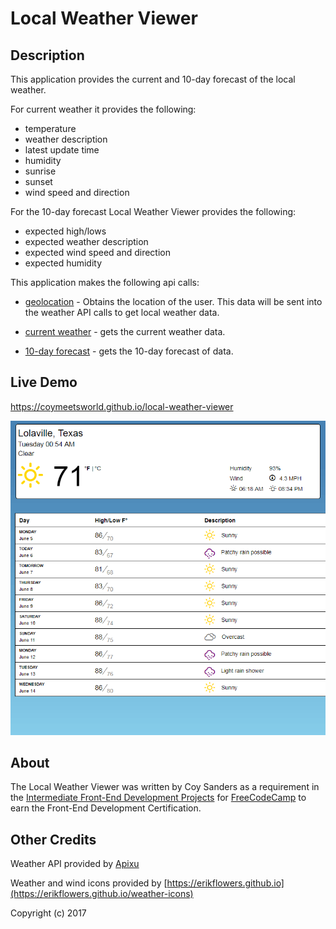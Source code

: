 # Local Weather Viewer

## Description

This application provides the current and 10-day forecast of the local weather.

For current weather it provides the following:
* temperature
* weather description
* latest update time
* humidity
* sunrise
* sunset
* wind speed and direction

For the 10-day forecast Local Weather Viewer provides the following:
* expected high/lows
* expected weather description
* expected wind speed and direction
* expected humidity

This application makes the following api calls:

* [geolocation](https://developer.mozilla.org/en-US/docs/Web/API/Geolocation/getCurrentPosition) - Obtains the location of the user. This data will be sent into the weather API calls to get local weather data.

* [current weather](https://www.apixu.com/doc/current.aspx) - gets the current weather data.

* [10-day forecast](https://www.apixu.com/doc/forecast.aspx) - gets the 10-day forecast of data.

## Live Demo

https://coymeetsworld.github.io/local-weather-viewer

<div align="center">
  <img src="imgs/preview-imgs/preview.png" alt="Preview image of Local Weather Viewer"/>
</div>

## About

The Local Weather Viewer was written by Coy Sanders as a requirement in the [Intermediate Front-End Development Projects](https://www.freecodecamp.com/challenges/show-the-local-weather) for [FreeCodeCamp](https://www.freecodecamp.com/) to earn the Front-End Development Certification.</p>

## Other Credits

Weather API provided by [Apixu](https://www.apixu.com)

Weather and wind icons provided by [https://erikflowers.github.io](https://erikflowers.github.io/weather-icons)

Copyright (c) 2017